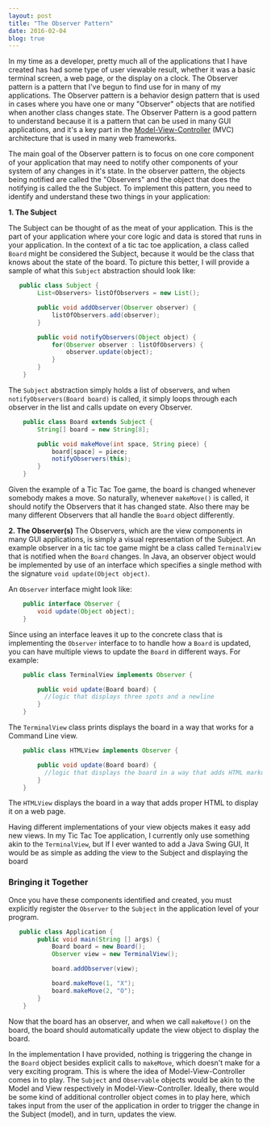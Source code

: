 ```yaml
---
layout: post
title: "The Observer Pattern"
date: 2016-02-04
blog: true
---
```



In my time as a developer, pretty much all of the applications that I have created has had some type of user viewable result, whether it was a basic terminal screen, a web page, or the display on a clock. The Observer pattern is a pattern that I've begun to find use for in many of my applications. The Observer pattern is a behavior design pattern that is used in cases where you have one or many "Observer" objects that are notified when another class changes state. The Observer Pattern is a good pattern to understand because it is a pattern that can be used in many GUI applications, and it's a key part in the [Model-View-Controller](https://en.wikipedia.org/wiki/Model%E2%80%93view%E2%80%93controller) (MVC) architecture that is used in many web frameworks.

The main goal of the Observer pattern is to focus on one core component of your application that may need to notify other components of your system of any changes in it's state. In the observer pattern, the objects being notified are called the "Observers" and the object that does the notifying is called the the Subject. To implement this pattern, you need to identify and understand these two things in your application:

**1. The Subject**

The Subject can be thought of as the meat of your application. This is the part of your application where your core logic and data is stored that runs in your application. In the context of a tic tac toe application, a class called `Board` might be considered the Subject, because it would be the class that knows about the state of the board. To picture this better, I will provide a sample of what this `Subject` abstraction should look like:

```java
   public class Subject {
        List<Observers> listOfObservers = new List();

        public void addObserver(Observer observer) {
            listOfObservers.add(observer);
        }

        public void notifyObservers(Object object) {
            for(Observer observer : listOfObservers) {
                observer.update(object);
            }
        }
    }

```

The `Subject` abstraction simply holds a list of observers, and when `notifyObservers(Board board)` is called, it simply loops through each observer in the list and calls update on every Observer.

```java
    public class Board extends Subject {
        String[] board = new String[8];

        public void makeMove(int space, String piece) {
            board[space] = piece;
            notifyObservers(this);
        }
    }
```

Given the example of a Tic Tac Toe game, the board is changed whenever somebody makes a move. So naturally, whenever `makeMove()` is called, it should notify the Observers that it has changed state. Also there may be many different Observers that all handle the `Board` object differently.

**2. The Observer(s)**
The Observers, which are the view components in many GUI applications, is simply a visual representation of the Subject. An example observer in a tic tac toe game might be a class called `TerminalView` that is notified when the `Board` changes. In Java, an observer object would be implemented by use of an interface which specifies a single method with the signature `void update(Object object)`.

An `Observer` interface might look like:

```java
    public interface Observer {
        void update(Object object);
    }
```

Since using an interface leaves it up to the concrete class that is implementing the `Observer` interface to to handle how a `Board` is updated, you can have multiple views to update the `Board` in different ways. For example:

```java
    public class TerminalView implements Observer {

        public void update(Board board) {
          //logic that displays three spots and a newline
        }
    }
```

The `TerminalView` class prints displays the board in a way that works for a Command Line view.

```java
    public class HTMLView implements Observer {

        public void update(Board board) {
          //logic that displays the board in a way that adds HTML markup
        }
    }
```

The `HTMLView` displays the board in a way that adds proper HTML to display it on a web page.

Having different implementations of your view objects makes it easy add new views. In my Tic Tac Toe application, I currently only use something akin to the `TerminalView`, but If I ever wanted to add a Java Swing GUI, It would be as simple as adding the view to the Subject  and displaying the board

### Bringing it Together

 Once you have these components identified and created, you must explicitly register the `Observer` to the `Subject` in the application level of your program.

```java
   public class Application {
        public void main(String [] args) {
            Board board = new Board();
            Observer view = new TerminalView();

            board.addObserver(view);

            board.makeMove(1, "X");
            board.makeMove(2, "O");
        }
    }
```


Now that the board has an observer, and when we call `makeMove()` on the board, the board should automatically update the view object to display the board.

In the implementation I have provided, nothing is triggering the change in the `Board` object besides explicit calls to `makeMove`, which doesn't make for a very exciting program. This is where the idea of Model-View-Controller comes in to play. The `Subject` and `Observable` objects would be akin to the Model and View respectively in Model-View-Controller. Ideally, there would be some kind of additional controller object comes in to play here, which takes input from the user of the application in order to trigger the change in the Subject (model), and in turn, updates the view.
